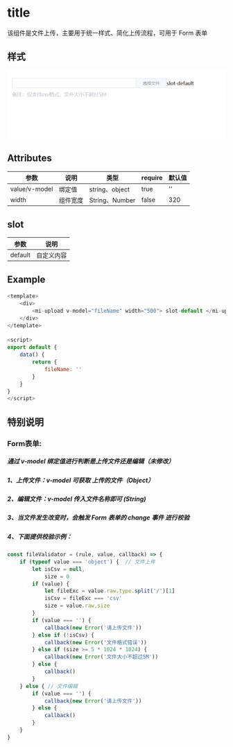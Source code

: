# title

该组件是文件上传，主要用于统一样式、简化上传流程，可用于 Form 表单



## 样式

![alt text](./image.png)

## Attributes

| 参数          | 说明           | 类型          | require | 默认值 |
| ------------- | -------------- | ------------- | ------- | ------ |
| value/v-model | 绑定值   | string、object | true    | ''  |
| width         | 组件宽度 | String、Number  | false   | 320  |

## slot

| 参数   | 说明                 | 
| ------ | -------------------- | 
| default | 自定义内容 |

## Example

```JavaScript
<template>
    <div>
        <mi-upload v-model="fileName" width="500"> slot-default </mi-upload>
    </div>
</template>

<script>
export default {
    data() {
        return {
            fileName: ''
        }
    }
}
</script>

```

## 特别说明

### Form表单: 
##### 通过 v-model 绑定值进行判断是上传文件还是编辑（未修改）
##### 1、上传文件：v-model 可获取 上传的文件（Object）
##### 2、编辑文件：v-model 传入文件名称即可 (String)
##### 3、当文件发生改变时，会触发  Form 表单的 change 事件 进行校验
##### 4、下面提供校验示例：

```JavaScript
const fileValidator = (rule, value, callback) => {
    if (typeof value === 'object') {  // 文件上传
        let isCsv = null,
            size = 0
        if (value) {
            let fileExc = value.raw.type.split('/')[1]
            isCsv = fileExc === 'csv'
            size = value.raw.size
        }
        if (value === '') {
            callback(new Error('请上传文件'))
        } else if (!isCsv) {
            callback(new Error('文件格式错误'))
        } else if (size >= 5 * 1024 * 1024) {
            callback(new Error('文件大小不超过5M'))
        } else {
            callback()
        }
    } else { // 文件编辑
        if (value === '') {
            callback(new Error('请上传文件'))
        } else {
            callback()
        }
    }
}

```
